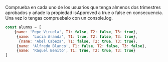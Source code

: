 Comprueba en cada uno de los usuarios que tenga almenos dos trimestres aprobados y añade la propiedad isApproved a true o false en consecuencia. Una vez lo tengas compruebalo con un console.log.

```js
const alumns = [
    {name: 'Pepe Viruela', T1: false, T2: false, T3: true},
     {name: 'Lucia Aranda', T1: true, T2: false, T3: true},
      {name: 'Abel Cabeza', T1: false, T2: true, T3: true}, 
     {name: 'Alfredo Blanco', T1: false, T2: false, T3: false}, 
     {name: 'Raquel Benito', T1: true, T2: true, T3: true}
]
```